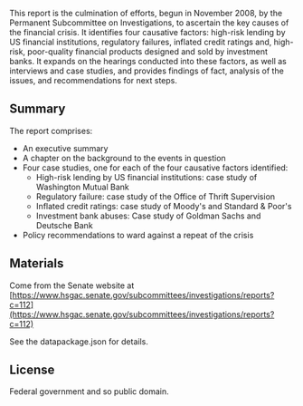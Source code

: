 This report is the culmination of efforts, begun in November 2008, by the Permanent Subcommittee on Investigations, to ascertain the key causes of the financial crisis. It identifies four causative factors: high-risk lending by US financial institutions, regulatory failures, inflated credit ratings and, high-risk, poor-quality financial products designed and sold by investment banks. It expands on the hearings conducted into these factors, as well as interviews and case studies, and provides findings of fact, analysis of the issues, and recommendations for next steps.

## Summary

The report comprises:
* An executive summary
* A chapter on the background to the events in question
* Four case studies, one for each of the four causative factors identified:
  * High-risk lending by US financial institutions: case study of Washington Mutual Bank 
  * Regulatory failure: case study of the Office of Thrift Supervision
  * Inflated credit ratings: case study of Moody's and Standard & Poor's
  * Investment bank abuses: Case study of Goldman Sachs and Deutsche Bank
* Policy recommendations to ward against a repeat of the crisis

## Materials

Come from the Senate website at [https://www.hsgac.senate.gov/subcommittees/investigations/reports?c=112](https://www.hsgac.senate.gov/subcommittees/investigations/reports?c=112) 

See the datapackage.json for details.

## License

Federal government and so public domain.
